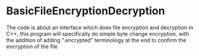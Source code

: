 # BasicFileEncryptionDecryption
The code is about an interface which does file encryption and decryption in C++, this program will specifically do simple byte change encryption, with the addition of adding ".encrypted" terminology at the end to confirm the encryption of the file

